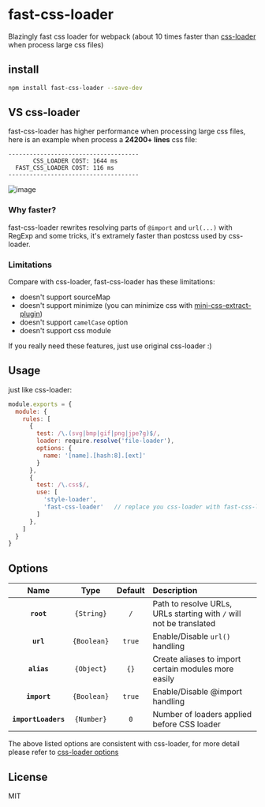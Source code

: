 # fast-css-loader

Blazingly fast css loader for webpack (about 10 times faster than [css-loader](https://github.com/webpack-contrib/css-loader) when process large css files)

## install

```bash
npm install fast-css-loader --save-dev
```

## VS css-loader

fast-css-loader has higher performance when processing large css files, here is an example 
when process a **24200+ lines** css file:

```text
-------------------------------------
       CSS_LOADER COST: 1644 ms
  FAST_CSS_LOADER COST: 116 ms
-------------------------------------
```

![image](https://user-images.githubusercontent.com/4136679/39662320-4615baf4-5092-11e8-8dc6-82e6c4706604.png)

### Why faster?

fast-css-loader rewrites resolving parts of `@import` and `url(...)` with RegExp 
and some tricks, it's extramely faster than postcss used by css-loader.

### Limitations

Compare with css-loader, fast-css-loader has these limitations:

- doesn't support sourceMap
- doesn't support minimize (you can minimize css with [mini-css-extract-plugin](https://www.npmjs.com/package/mini-css-extract-plugin))
- doesn't support `camelCase` option
- doesn't support css module

If you really need these features, just use original css-loader :)

## Usage

just like css-loader:

```js
module.exports = {
  module: {
    rules: [
      {
        test: /\.(svg|bmp|gif|png|jpe?g)$/,
        loader: require.resolve('file-loader'),
        options: {
          name: '[name].[hash:8].[ext]'
        }
      },
      {
        test: /\.css$/,
        use: [
          'style-loader',
          'fast-css-loader'   // replace you css-loader with fast-css-loader
        ]
      },
    ]
  }
}
```

## Options

|Name|Type|Default|Description|
|:--:|:--:|:-----:|:----------|
|**`root`**|`{String}`|`/`|Path to resolve URLs, URLs starting with `/` will not be translated|
|**`url`**|`{Boolean}`|`true`| Enable/Disable `url()` handling|
|**`alias`**|`{Object}`|`{}`|Create aliases to import certain modules more easily|
|**`import`** |`{Boolean}`|`true`| Enable/Disable @import handling|
|**`importLoaders`**|`{Number}`|`0`|Number of loaders applied before CSS loader|

The above listed options are consistent with css-loader, for more detail please refer to [css-loader options](https://github.com/webpack-contrib/css-loader#options)

## License

MIT
